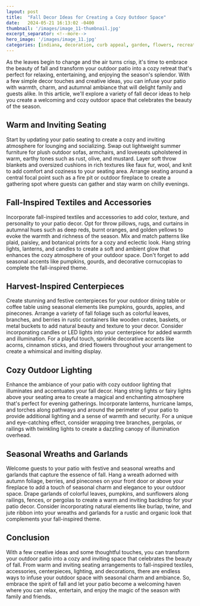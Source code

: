 ```yaml
---
layout: post
title:  "Fall Decor Ideas for Creating a Cozy Outdoor Space"
date:   2024-05-21 16:13:02 -0400
thumbnail: '/images/image_11-thumbnail.jpg'
excerpt_separator: <!--more-->
hero_image: '/images/image_11.jpg'
categories: [indiana, decoration, curb appeal, garden, flowers, recreation]
---
```

As the leaves begin to change and the air turns crisp, it's time to embrace the beauty of fall and transform your outdoor patio into a cozy retreat that's perfect for relaxing, entertaining, and enjoying the season's splendor.<!--more--> With a few simple decor touches and creative ideas, you can infuse your patio with warmth, charm, and autumnal ambiance that will delight family and guests alike. In this article, we'll explore a variety of fall decor ideas to help you create a welcoming and cozy outdoor space that celebrates the beauty of the season.

## Warm and Inviting Seating
Start by updating your patio seating to create a cozy and inviting atmosphere for lounging and socializing. Swap out lightweight summer furniture for plush outdoor sofas, armchairs, and loveseats upholstered in warm, earthy tones such as rust, olive, and mustard. Layer soft throw blankets and oversized cushions in rich textures like faux fur, wool, and knit to add comfort and coziness to your seating area. Arrange seating around a central focal point such as a fire pit or outdoor fireplace to create a gathering spot where guests can gather and stay warm on chilly evenings.

## Fall-Inspired Textiles and Accessories
Incorporate fall-inspired textiles and accessories to add color, texture, and personality to your patio decor. Opt for throw pillows, rugs, and curtains in autumnal hues such as deep reds, burnt oranges, and golden yellows to evoke the warmth and richness of the season. Mix and match patterns like plaid, paisley, and botanical prints for a cozy and eclectic look. Hang string lights, lanterns, and candles to create a soft and ambient glow that enhances the cozy atmosphere of your outdoor space. Don't forget to add seasonal accents like pumpkins, gourds, and decorative cornucopias to complete the fall-inspired theme.

## Harvest-Inspired Centerpieces
Create stunning and festive centerpieces for your outdoor dining table or coffee table using seasonal elements like pumpkins, gourds, apples, and pinecones. Arrange a variety of fall foliage such as colorful leaves, branches, and berries in rustic containers like wooden crates, baskets, or metal buckets to add natural beauty and texture to your decor. Consider incorporating candles or LED lights into your centerpiece for added warmth and illumination. For a playful touch, sprinkle decorative accents like acorns, cinnamon sticks, and dried flowers throughout your arrangement to create a whimsical and inviting display.

## Cozy Outdoor Lighting
Enhance the ambiance of your patio with cozy outdoor lighting that illuminates and accentuates your fall decor. Hang string lights or fairy lights above your seating area to create a magical and enchanting atmosphere that's perfect for evening gatherings. Incorporate lanterns, hurricane lamps, and torches along pathways and around the perimeter of your patio to provide additional lighting and a sense of warmth and security. For a unique and eye-catching effect, consider wrapping tree branches, pergolas, or railings with twinkling lights to create a dazzling canopy of illumination overhead.

## Seasonal Wreaths and Garlands
Welcome guests to your patio with festive and seasonal wreaths and garlands that capture the essence of fall. Hang a wreath adorned with autumn foliage, berries, and pinecones on your front door or above your fireplace to add a touch of seasonal charm and elegance to your outdoor space. Drape garlands of colorful leaves, pumpkins, and sunflowers along railings, fences, or pergolas to create a warm and inviting backdrop for your patio decor. Consider incorporating natural elements like burlap, twine, and jute ribbon into your wreaths and garlands for a rustic and organic look that complements your fall-inspired theme.

## Conclusion
With a few creative ideas and some thoughtful touches, you can transform your outdoor patio into a cozy and inviting space that celebrates the beauty of fall. From warm and inviting seating arrangements to fall-inspired textiles, accessories, centerpieces, lighting, and decorations, there are endless ways to infuse your outdoor space with seasonal charm and ambiance. So, embrace the spirit of fall and let your patio become a welcoming haven where you can relax, entertain, and enjoy the magic of the season with family and friends.
